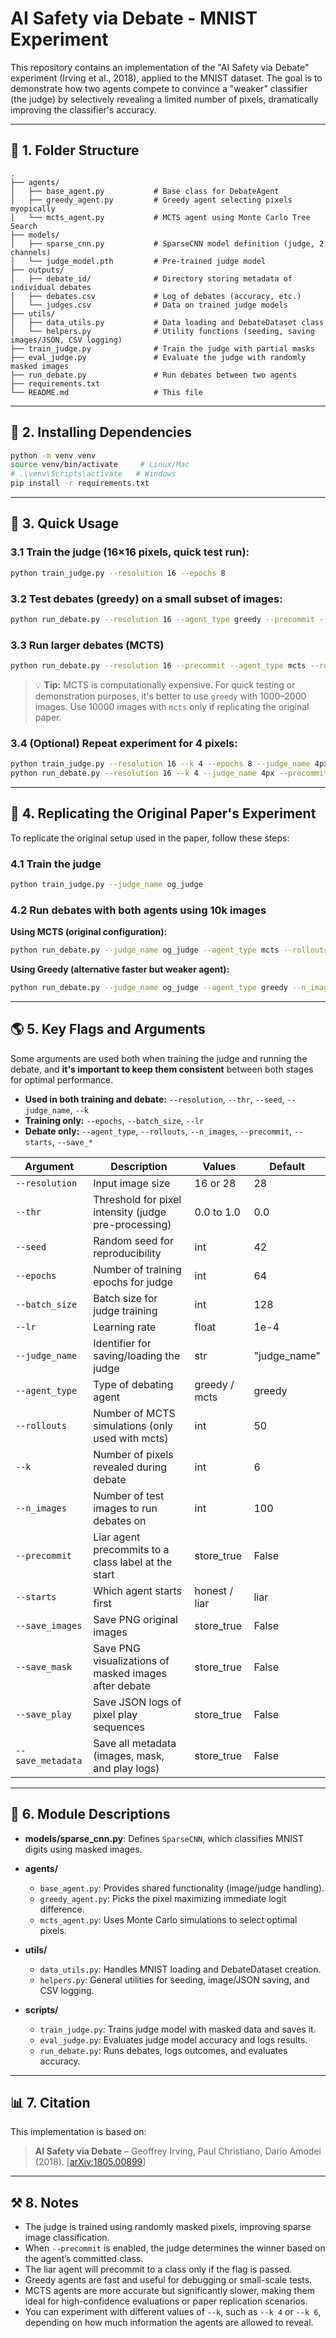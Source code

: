 # AI Safety via Debate - MNIST Experiment

This repository contains an implementation of the "AI Safety via Debate" experiment (Irving et al., 2018), applied to the MNIST dataset. The goal is to demonstrate how two agents compete to convince a "weaker" classifier (the judge) by selectively revealing a limited number of pixels, dramatically improving the classifier's accuracy.

---

## 📁 1. Folder Structure

```
.
├── agents/
│   ├── base_agent.py           # Base class for DebateAgent
│   ├── greedy_agent.py         # Greedy agent selecting pixels myopically
│   └── mcts_agent.py           # MCTS agent using Monte Carlo Tree Search
├── models/
│   ├── sparse_cnn.py           # SparseCNN model definition (judge, 2 channels)
│   └── judge_model.pth         # Pre-trained judge model
├── outputs/
│   ├── debate_id/              # Directory storing metadata of individual debates
│   ├── debates.csv             # Log of debates (accuracy, etc.)
│   └── judges.csv              # Data on trained judge models
├── utils/
│   ├── data_utils.py           # Data loading and DebateDataset class
│   └── helpers.py              # Utility functions (seeding, saving images/JSON, CSV logging)
├── train_judge.py              # Train the judge with partial masks
├── eval_judge.py               # Evaluate the judge with randomly masked images
├── run_debate.py               # Run debates between two agents
├── requirements.txt
└── README.md                   # This file
```

---

## 🔧 2. Installing Dependencies

```bash
python -m venv venv
source venv/bin/activate     # Linux/Mac
# .\venv\Scripts\activate   # Windows
pip install -r requirements.txt
```

---

## 🚀 3. Quick Usage

### 3.1 Train the judge (16×16 pixels, quick test run):

```bash
python train_judge.py --resolution 16 --epochs 8
```

### 3.2 Test debates (greedy) on a small subset of images:

```bash
python run_debate.py --resolution 16 --agent_type greedy --precommit --n_images 100 --save_metadata
```

### 3.3 Run larger debates (MCTS)

```bash
python run_debate.py --resolution 16 --precommit --agent_type mcts --rollouts 1000 --n_images 1000
```

> 💡 **Tip:** MCTS is computationally expensive. For quick testing or demonstration purposes, it's better to use `greedy` with 1000–2000 images. Use 10000 images with `mcts` only if replicating the original paper.

### 3.4 (Optional) Repeat experiment for 4 pixels:
```bash
python train_judge.py --resolution 16 --k 4 --epochs 8 --judge_name 4px
python run_debate.py --resolution 16 --k 4 --judge_name 4px --precommit --agent_type greedy --n_images 1000
```
---

## 📝 4. Replicating the Original Paper's Experiment

To replicate the original setup used in the paper, follow these steps:

### 4.1 Train the judge

```bash
python train_judge.py --judge_name og_judge
```

### 4.2 Run debates with both agents using 10k images

**Using MCTS (original configuration):**

```bash
python run_debate.py --judge_name og_judge --agent_type mcts --rollouts 10000 --n_images 10000
```

**Using Greedy (alternative faster but weaker agent):**

```bash
python run_debate.py --judge_name og_judge --agent_type greedy --n_images 10000
```

---

## 🌎 5. Key Flags and Arguments

Some arguments are used both when training the judge and running the debate, and **it's important to keep them consistent** between both stages for optimal performance.

* **Used in both training and debate:** `--resolution`, `--thr`, `--seed`, `--judge_name`, `--k`
* **Training only:** `--epochs`, `--batch_size`, `--lr`
* **Debate only:** `--agent_type`, `--rollouts`, `--n_images`, `--precommit`, `--starts`, `--save_*`

| Argument          | Description                                           | Values        | Default       |
| ----------------- | ----------------------------------------------------- | ------------- | ------------- |
| `--resolution`    | Input image size                                      | 16 or 28      | 28            |
| `--thr`           | Threshold for pixel intensity (judge pre-processing)  | 0.0 to 1.0    | 0.0           |
| `--seed`          | Random seed for reproducibility                       | int           | 42            |
| `--epochs`        | Number of training epochs for judge                   | int           | 64            |
| `--batch_size`    | Batch size for judge training                         | int           | 128           |
| `--lr`            | Learning rate                                         | float         | 1e-4          |
| `--judge_name`    | Identifier for saving/loading the judge               | str           | "judge\_name" |
| `--agent_type`    | Type of debating agent                                | greedy / mcts | greedy        |
| `--rollouts`      | Number of MCTS simulations (only used with mcts)      | int           | 50            |
| `--k`             | Number of pixels revealed during debate               | int           | 6             |
| `--n_images`      | Number of test images to run debates on               | int           | 100           |
| `--precommit`     | Liar agent precommits to a class label at the start   | store\_true   | False         |
| `--starts`        | Which agent starts first                              | honest / liar | liar          |
| `--save_images`   | Save PNG original images                              | store\_true   | False         |
| `--save_mask`     | Save PNG visualizations of masked images after debate | store\_true   | False         |
| `--save_play`     | Save JSON logs of pixel play sequences                | store\_true   | False         |
| `--save_metadata` | Save all metadata (images, mask, and play logs)       | store\_true   | False         |

---

## 📄 6. Module Descriptions

* **models/sparse\_cnn.py**: Defines `SparseCNN`, which classifies MNIST digits using masked images.

* **agents/**

  * `base_agent.py`: Provides shared functionality (image/judge handling).
  * `greedy_agent.py`: Picks the pixel maximizing immediate logit difference.
  * `mcts_agent.py`: Uses Monte Carlo simulations to select optimal pixels.

* **utils/**

  * `data_utils.py`: Handles MNIST loading and DebateDataset creation.
  * `helpers.py`: General utilities for seeding, image/JSON saving, and CSV logging.

* **scripts/**

  * `train_judge.py`: Trains judge model with masked data and saves it.
  * `eval_judge.py`: Evaluates judge model accuracy and logs results.
  * `run_debate.py`: Runs debates, logs outcomes, and evaluates accuracy.

---

## 📊 7. Citation

This implementation is based on:

> **AI Safety via Debate** – Geoffrey Irving, Paul Christiano, Dario Amodei (2018). \[[arXiv:1805.00899](https://arxiv.org/abs/1805.00899)]

---

## ⚒️ 8. Notes

* The judge is trained using randomly masked pixels, improving sparse image classification.
* When `--precommit` is enabled, the judge determines the winner based on the agent’s committed class.
* The liar agent will precommit to a class only if the flag is passed.
* Greedy agents are fast and useful for debugging or small-scale tests.
* MCTS agents are more accurate but significantly slower, making them ideal for high-confidence evaluations or paper replication scenarios.
* You can experiment with different values of `--k`, such as `--k 4` or `--k 6`, depending on how much information the agents are allowed to reveal.

